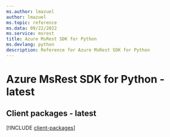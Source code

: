 ```yaml
---
ms.author: lmazuel
author: lmazuel
ms.topic: reference
ms.data: 09/22/2022
ms.service: msrest
title: Azure MsRest SDK for Python
ms.devlang: python
description: Reference for Azure MsRest SDK for Python
---
```

# Azure MsRest SDK for Python - latest

## Client packages - latest
[!INCLUDE [client-packages](msrest-client-index.md)]